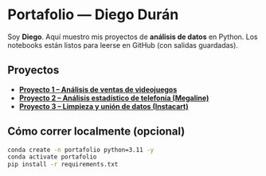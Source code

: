 # Portafolio — Diego Durán

Soy **Diego**. Aquí muestro mis proyectos de **análisis de datos** en Python.
Los notebooks están listos para leerse en GitHub (con salidas guardadas).

## Proyectos
- **[Proyecto 1 – Análisis de ventas de videojuegos](proyecto-1/README.md)**
- **[Proyecto 2 – Análisis estadístico de telefonía (Megaline)](proyecto-2/README.md)**
- **[Proyecto 3 – Limpieza y unión de datos (Instacart)](proyecto-3/)**

## Cómo correr localmente (opcional)
```bash
conda create -n portafolio python=3.11 -y
conda activate portafolio
pip install -r requirements.txt

